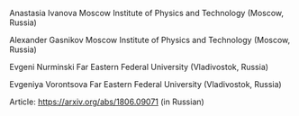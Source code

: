 Anastasia Ivanova 
Moscow Institute of Physics and Technology (Moscow, Russia) 

Alexander Gasnikov 
Moscow Institute of Physics and Technology (Moscow, Russia) 

Evgeni Nurminski 
Far Eastern Federal University (Vladivostok, Russia) 

Evgeniya Vorontsova 
Far Eastern Federal University (Vladivostok, Russia)

Article: https://arxiv.org/abs/1806.09071 (in Russian)

